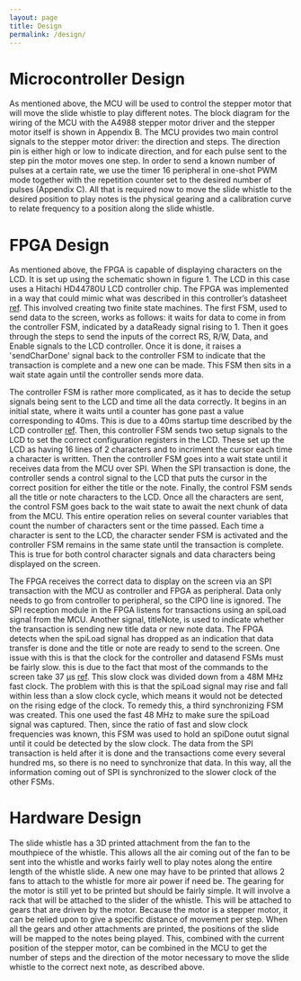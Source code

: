 ```yaml
---
layout: page
title: Design
permalink: /design/
---
```


# Microcontroller Design

As mentioned above, the MCU will be used to control the stepper motor that will move the slide whistle to play different notes. The block diagram for the wiring of the MCU with the A4988 stepper motor driver and the stepper motor itself is shown in Appendix B. The MCU provides two main control signals to the stepper motor driver: the direction and steps. The direction pin is either high or low to indicate direction, and for each pulse sent to the step pin the motor moves one step. In order to send a known number of pulses at a certain rate, we use the timer 16 peripheral in one-shot PWM mode together with the repetition counter set to the desired number of pulses (Appendix C). All that is required now to move the slide whistle to the desired position to play notes is the physical gearing and a calibration curve to relate frequency to a position along the slide whistle. 


# FPGA Design

As mentioned above, the FPGA is capable of displaying characters on the LCD. It is set up using the schematic shown in figure 1. The LCD in this case uses a Hitachi HD44780U LCD controller chip. The FPGA was implemented in a way that could mimic what was described in this controller’s datasheet [ref](https://circuitdigest.com/sites/default/files/HD44780U.pdf). This involved creating two finite state machines. The first FSM, used to send data to the screen, works as follows: it waits for data to come in from the controller FSM, indicated by a dataReady signal rising to 1. Then it goes through the steps to send the inputs of the correct RS, R/W, Data, and Enable signals to the LCD controller. Once it is done, it raises a 'sendCharDone' signal back to the controller FSM to indicate that the transaction is complete and a new one can be made. This FSM then sits in a wait state again until the controller sends more data.

The controller FSM is rather more complicated, as it has to decide the setup signals being sent to the LCD and time all the data correctly. It begins in an initial state, where it waits until a counter has gone past a value corresponding to 40ms. This is due to a 40ms startup time described by the LCD controller [ref](https://circuitdigest.com/sites/default/files/HD44780U.pdf). Then, this controller FSM sends two setup signals to the LCD to set the correct configuration registers  in the LCD. These set up the LCD as having 16 lines of 2 characters and to incriment the cursor each time a character is written. Then the controller FSM goes into a wait state until it receives data from the MCU over SPI. When the SPI transaction is done, the controller sends a control signal to the LCD that puts the cursor in the correct position for either the title or the note. Finally, the control FSM sends all the title or note characters to the LCD. Once all the characters are sent, the control FSM goes back to the wait state to await the next chunk of data from the MCU. This entire operation relies on several counter variables that count the number of characters sent or the time passed. Each time a character is sent to the LCD, the character sender FSM is activated and the controller FSM remains in the same state until the transaction is complete. This is true for both control character signals and data characters being displayed on the screen. 

The FPGA receives the correct data to display on the screen via an SPI transaction with the MCU as controller and FPGA as peripheral. Data only needs to go from controller to peripheral, so the CIPO line is ignored. The SPI reception module in the FPGA listens for transactions using an spiLoad signal from the MCU. Another signal, titleNote, is used to indicate whether the transaction is sending new title data or new note data. The FPGA detects when the spiLoad signal has dropped as an indication that data transfer is done and the title or note are ready to send to the screen. One issue with this is that the clock for the controller and datasend FSMs must be fairly slow. this is due to the fact that most of the commands to the screen take 37 μs [ref](https://circuitdigest.com/sites/default/files/HD44780U.pdf). This slow clock was divided down from a 48M MHz fast clock. The problem with this is that the spiLoad signal may rise and fall within less than a slow clock cycle, which means it would not be detected on the rising edge of the clock. To remedy this, a third synchronizing FSM was created. This one used the fast 48 MHz to make sure the spiLoad signal was captured. Then, since the ratio of fast and slow clock frequencies was known, this FSM was used to hold an spiDone outut signal until it could be detected by the slow clock. The data from the SPI transaction is held after it is done and the transactions come every several hundred ms, so there is no need to synchronize that data. In this way, all the information coming out of SPI is synchronized to the slower clock of the other FSMs. 

# Hardware Design

The slide whistle has a 3D printed attachment from the fan to the mouthpiece of the whistle. This allows all the air coming out of the fan to be sent into the whistle and works fairly well to play notes along the entire length of the whistle slide. A new one may have to be printed that allows 2 fans to attach to the whistle for more air power if need be. 
The gearing for the motor is still yet to be printed but should be fairly simple. It will involve a rack that will be attached to the slider of the whistle. This will be attached to gears that are driven by the motor. Because the motor is a stepper motor, it can be relied upon to give a specific distance of movement per step. When all the gears and other attachments are printed, the positions of the slide will be mapped to the notes being played. This, combined with the current position of the stepper motor, can be combined in the MCU to get the number of steps and the direction of the motor necessary to move the slide whistle to the correct next note, as described above. 
